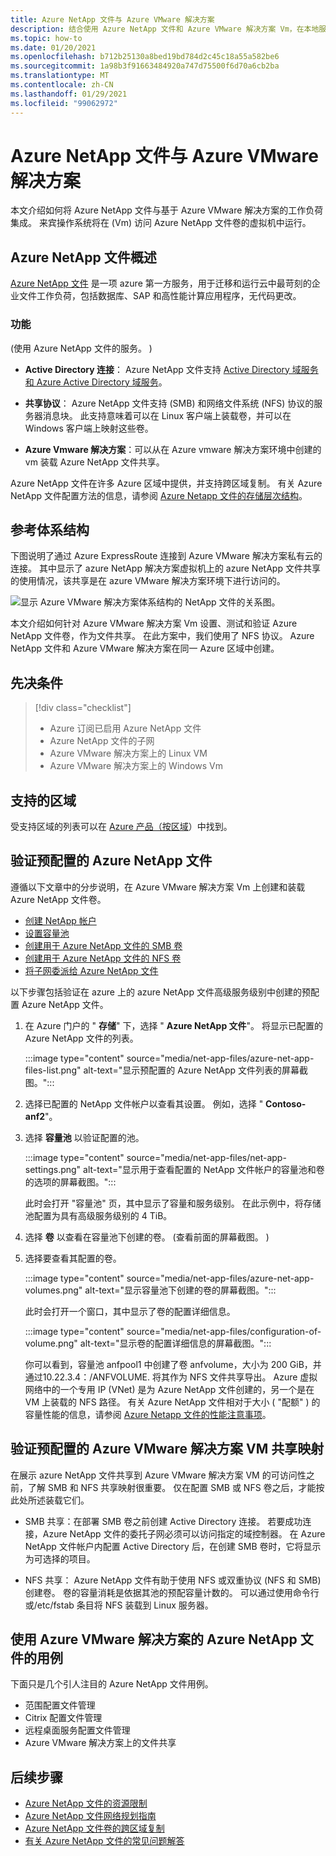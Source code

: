```yaml
---
title: Azure NetApp 文件与 Azure VMware 解决方案
description: 结合使用 Azure NetApp 文件和 Azure VMware 解决方案 Vm，在本地服务器、Azure VMware 解决方案 Vm 和云基础结构之间迁移和同步数据。
ms.topic: how-to
ms.date: 01/20/2021
ms.openlocfilehash: b712b25130a8bed19bd784d2c45c18a55a582be6
ms.sourcegitcommit: 1a98b3f91663484920a747d75500f6d70a6cb2ba
ms.translationtype: MT
ms.contentlocale: zh-CN
ms.lasthandoff: 01/29/2021
ms.locfileid: "99062972"
---
```

# <a name="azure-netapp-files-with-azure-vmware-solution"></a>Azure NetApp 文件与 Azure VMware 解决方案

本文介绍如何将 Azure NetApp 文件与基于 Azure VMware 解决方案的工作负荷集成。 来宾操作系统将在 (Vm) 访问 Azure NetApp 文件卷的虚拟机中运行。 

## <a name="azure-netapp-files-overview"></a>Azure NetApp 文件概述

[Azure NetApp 文件](../azure-netapp-files/azure-netapp-files-introduction.md) 是一项 azure 第一方服务，用于迁移和运行云中最苛刻的企业文件工作负荷，包括数据库、SAP 和高性能计算应用程序，无代码更改。

### <a name="features"></a>功能
 (使用 Azure NetApp 文件的服务。 ) 

- **Active Directory 连接**： Azure NetApp 文件支持 [Active Directory 域服务和 Azure Active Directory 域服务](../azure-netapp-files/azure-netapp-files-create-volumes-smb.md#decide-which-domain-services-to-use)。

- **共享协议**： Azure NetApp 文件支持 (SMB) 和网络文件系统 (NFS) 协议的服务器消息块。 此支持意味着可以在 Linux 客户端上装载卷，并可以在 Windows 客户端上映射这些卷。

- **Azure Vmware 解决方案**：可以从在 Azure vmware 解决方案环境中创建的 vm 装载 Azure NetApp 文件共享。

Azure NetApp 文件在许多 Azure 区域中提供，并支持跨区域复制。 有关 Azure NetApp 文件配置方法的信息，请参阅 [Azure Netapp 文件的存储层次结构](../azure-netapp-files/azure-netapp-files-understand-storage-hierarchy.md)。

## <a name="reference-architecture"></a>参考体系结构

下图说明了通过 Azure ExpressRoute 连接到 Azure VMware 解决方案私有云的连接。 其中显示了 azure NetApp 解决方案虚拟机上的 azure NetApp 文件共享的使用情况，该共享是在 azure VMware 解决方案环境下进行访问的。

![显示 Azure VMware 解决方案体系结构的 NetApp 文件的关系图。](media/net-app-files/net-app-files-topology.png)

本文介绍如何针对 Azure VMware 解决方案 Vm 设置、测试和验证 Azure NetApp 文件卷，作为文件共享。 在此方案中，我们使用了 NFS 协议。 Azure NetApp 文件和 Azure VMware 解决方案在同一 Azure 区域中创建。

## <a name="prerequisites"></a>先决条件 

> [!div class="checklist"]
> * Azure 订阅已启用 Azure NetApp 文件
> * Azure NetApp 文件的子网
> * Azure VMware 解决方案上的 Linux VM
> * Azure VMware 解决方案上的 Windows Vm

## <a name="regions-supported"></a>支持的区域

受支持区域的列表可以在 [Azure 产品（按区域](https://azure.microsoft.com/global-infrastructure/services/?products=netapp,azure-vmware&regions=all)）中找到。

## <a name="verify-pre-configured-azure-netapp-files"></a>验证预配置的 Azure NetApp 文件 

遵循以下文章中的分步说明，在 Azure VMware 解决方案 Vm 上创建和装载 Azure NetApp 文件卷。

- [创建 NetApp 帐户](../azure-netapp-files/azure-netapp-files-create-netapp-account.md)
- [设置容量池](../azure-netapp-files/azure-netapp-files-set-up-capacity-pool.md)
- [创建用于 Azure NetApp 文件的 SMB 卷](../azure-netapp-files/azure-netapp-files-create-volumes-smb.md)
- [创建用于 Azure NetApp 文件的 NFS 卷](../azure-netapp-files/azure-netapp-files-create-volumes.md)
- [将子网委派给 Azure NetApp 文件](../azure-netapp-files/azure-netapp-files-delegate-subnet.md)

以下步骤包括验证在 azure 上的 azure NetApp 文件高级服务级别中创建的预配置 Azure NetApp 文件。

1. 在 Azure 门户的 " **存储**" 下，选择 " **Azure NetApp 文件**"。 将显示已配置的 Azure NetApp 文件的列表。 

    :::image type="content" source="media/net-app-files/azure-net-app-files-list.png" alt-text="显示预配置的 Azure NetApp 文件列表的屏幕截图。"::: 

2. 选择已配置的 NetApp 文件帐户以查看其设置。 例如，选择 " **Contoso-anf2**"。 

3. 选择 **容量池** 以验证配置的池。 

    :::image type="content" source="media/net-app-files/net-app-settings.png" alt-text="显示用于查看配置的 NetApp 文件帐户的容量池和卷的选项的屏幕截图。":::

    此时会打开 "容量池" 页，其中显示了容量和服务级别。 在此示例中，将存储池配置为具有高级服务级别的 4 TiB。

4. 选择 **卷** 以查看在容量池下创建的卷。  (查看前面的屏幕截图。 ) 

5. 选择要查看其配置的卷。  

    :::image type="content" source="media/net-app-files/azure-net-app-volumes.png" alt-text="显示容量池下创建的卷的屏幕截图。":::

    此时会打开一个窗口，其中显示了卷的配置详细信息。

    :::image type="content" source="media/net-app-files/configuration-of-volume.png" alt-text="显示卷的配置详细信息的屏幕截图。":::

    你可以看到，容量池 anfpool1 中创建了卷 anfvolume，大小为 200 GiB，并通过10.22.3.4：/ANFVOLUME. 将其作为 NFS 文件共享导出。 Azure 虚拟网络中的一个专用 IP (VNet) 是为 Azure NetApp 文件创建的，另一个是在 VM 上装载的 NFS 路径。 有关 Azure NetApp 文件相对于大小 ( "配额" ) 的容量性能的信息，请参阅 [Azure Netapp 文件的性能注意事项](../azure-netapp-files/azure-netapp-files-performance-considerations.md)。 

## <a name="verify-pre-configured-azure-vmware-solution-vm-share-mapping"></a>验证预配置的 Azure VMware 解决方案 VM 共享映射

在展示 azure NetApp 文件共享到 Azure VMware 解决方案 VM 的可访问性之前，了解 SMB 和 NFS 共享映射很重要。 仅在配置 SMB 或 NFS 卷之后，才能按此处所述装载它们。

- SMB 共享：在部署 SMB 卷之前创建 Active Directory 连接。 若要成功连接，Azure NetApp 文件的委托子网必须可以访问指定的域控制器。 在 Azure NetApp 文件帐户内配置 Active Directory 后，在创建 SMB 卷时，它将显示为可选择的项目。

- NFS 共享： Azure NetApp 文件有助于使用 NFS 或双重协议 (NFS 和 SMB) 创建卷。 卷的容量消耗是依据其池的预配容量计数的。 可以通过使用命令行或/etc/fstab 条目将 NFS 装载到 Linux 服务器。

## <a name="use-cases-of-azure-netapp-files-with-azure-vmware-solution"></a>使用 Azure VMware 解决方案的 Azure NetApp 文件的用例

下面只是几个引人注目的 Azure NetApp 文件用例。 
- 范围配置文件管理
- Citrix 配置文件管理
- 远程桌面服务配置文件管理
- Azure VMware 解决方案上的文件共享

## <a name="next-steps"></a>后续步骤
- [Azure NetApp 文件的资源限制](../azure-netapp-files/azure-netapp-files-resource-limits.md#resource-limits)
- [Azure NetApp 文件网络规划指南](../azure-netapp-files/azure-netapp-files-network-topologies.md)
- [Azure NetApp 文件卷的跨区域复制](../azure-netapp-files/cross-region-replication-introduction.md) 
- [有关 Azure NetApp 文件的常见问题解答](../azure-netapp-files/azure-netapp-files-faqs.md)
